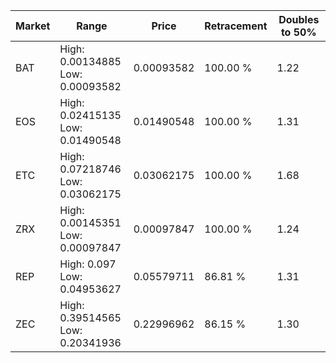 | Market | Range | Price| Retracement | Doubles to 50% |
| --- | --- | --- | --- | --- |
| BAT | High: 0.00134885<br />Low: 0.00093582 | 0.00093582 | 100.00 % | 1.22 |
| EOS | High: 0.02415135<br />Low: 0.01490548 | 0.01490548 | 100.00 % | 1.31 |
| ETC | High: 0.07218746<br />Low: 0.03062175 | 0.03062175 | 100.00 % | 1.68 |
| ZRX | High: 0.00145351<br />Low: 0.00097847 | 0.00097847 | 100.00 % | 1.24 |
| REP | High: 0.097<br />Low: 0.04953627 | 0.05579711 | 86.81 % | 1.31 |
| ZEC | High: 0.39514565<br />Low: 0.20341936 | 0.22996962 | 86.15 % | 1.30 |
